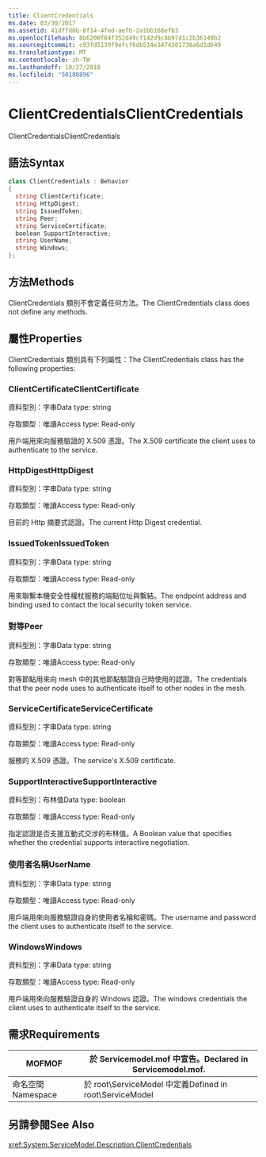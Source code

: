 ```yaml
---
title: ClientCredentials
ms.date: 03/30/2017
ms.assetid: 41dffd6b-8f14-4fed-aefb-2a1bb168efb3
ms.openlocfilehash: 8b6200f84f352d49cf142d9c8b97d1c2b36149b2
ms.sourcegitcommit: c93fd5139f9efcf6db514e3474301738a6d1d649
ms.translationtype: MT
ms.contentlocale: zh-TW
ms.lasthandoff: 10/27/2018
ms.locfileid: "50180896"
---
```

# <a name="clientcredentials"></a><span data-ttu-id="28566-102">ClientCredentials</span><span class="sxs-lookup"><span data-stu-id="28566-102">ClientCredentials</span></span>
<span data-ttu-id="28566-103">ClientCredentials</span><span class="sxs-lookup"><span data-stu-id="28566-103">ClientCredentials</span></span>  
  
## <a name="syntax"></a><span data-ttu-id="28566-104">語法</span><span class="sxs-lookup"><span data-stu-id="28566-104">Syntax</span></span>  
  
```csharp
class ClientCredentials : Behavior  
{  
  string ClientCertificate;  
  string HttpDigest;  
  string IssuedToken;  
  string Peer;  
  string ServiceCertificate;  
  boolean SupportInteractive;  
  string UserName;  
  string Windows;  
};  
```  
  
## <a name="methods"></a><span data-ttu-id="28566-105">方法</span><span class="sxs-lookup"><span data-stu-id="28566-105">Methods</span></span>  
 <span data-ttu-id="28566-106">ClientCredentials 類別不會定義任何方法。</span><span class="sxs-lookup"><span data-stu-id="28566-106">The ClientCredentials class does not define any methods.</span></span>  
  
## <a name="properties"></a><span data-ttu-id="28566-107">屬性</span><span class="sxs-lookup"><span data-stu-id="28566-107">Properties</span></span>  
 <span data-ttu-id="28566-108">ClientCredentials 類別具有下列屬性：</span><span class="sxs-lookup"><span data-stu-id="28566-108">The ClientCredentials class has the following properties:</span></span>  
  
### <a name="clientcertificate"></a><span data-ttu-id="28566-109">ClientCertificate</span><span class="sxs-lookup"><span data-stu-id="28566-109">ClientCertificate</span></span>  
 <span data-ttu-id="28566-110">資料型別：字串</span><span class="sxs-lookup"><span data-stu-id="28566-110">Data type: string</span></span>  
  
 <span data-ttu-id="28566-111">存取類型：唯讀</span><span class="sxs-lookup"><span data-stu-id="28566-111">Access type: Read-only</span></span>  
  
 <span data-ttu-id="28566-112">用戶端用來向服務驗證的 X.509 憑證。</span><span class="sxs-lookup"><span data-stu-id="28566-112">The X.509 certificate the client uses to authenticate to the service.</span></span>  
  
### <a name="httpdigest"></a><span data-ttu-id="28566-113">HttpDigest</span><span class="sxs-lookup"><span data-stu-id="28566-113">HttpDigest</span></span>  
 <span data-ttu-id="28566-114">資料型別：字串</span><span class="sxs-lookup"><span data-stu-id="28566-114">Data type: string</span></span>  
  
 <span data-ttu-id="28566-115">存取類型：唯讀</span><span class="sxs-lookup"><span data-stu-id="28566-115">Access type: Read-only</span></span>  
  
 <span data-ttu-id="28566-116">目前的 Http 摘要式認證。</span><span class="sxs-lookup"><span data-stu-id="28566-116">The current Http Digest credential.</span></span>  
  
### <a name="issuedtoken"></a><span data-ttu-id="28566-117">IssuedToken</span><span class="sxs-lookup"><span data-stu-id="28566-117">IssuedToken</span></span>  
 <span data-ttu-id="28566-118">資料型別：字串</span><span class="sxs-lookup"><span data-stu-id="28566-118">Data type: string</span></span>  
  
 <span data-ttu-id="28566-119">存取類型：唯讀</span><span class="sxs-lookup"><span data-stu-id="28566-119">Access type: Read-only</span></span>  
  
 <span data-ttu-id="28566-120">用來聯繫本機安全性權杖服務的端點位址與繫結。</span><span class="sxs-lookup"><span data-stu-id="28566-120">The endpoint address and binding used to contact the local security token service.</span></span>  
  
### <a name="peer"></a><span data-ttu-id="28566-121">對等</span><span class="sxs-lookup"><span data-stu-id="28566-121">Peer</span></span>  
 <span data-ttu-id="28566-122">資料型別：字串</span><span class="sxs-lookup"><span data-stu-id="28566-122">Data type: string</span></span>  
  
 <span data-ttu-id="28566-123">存取類型：唯讀</span><span class="sxs-lookup"><span data-stu-id="28566-123">Access type: Read-only</span></span>  
  
 <span data-ttu-id="28566-124">對等節點用來向 mesh 中的其他節點驗證自己時使用的認證。</span><span class="sxs-lookup"><span data-stu-id="28566-124">The credentials that the peer node uses to authenticate itself to other nodes in the mesh.</span></span>  
  
### <a name="servicecertificate"></a><span data-ttu-id="28566-125">ServiceCertificate</span><span class="sxs-lookup"><span data-stu-id="28566-125">ServiceCertificate</span></span>  
 <span data-ttu-id="28566-126">資料型別：字串</span><span class="sxs-lookup"><span data-stu-id="28566-126">Data type: string</span></span>  
  
 <span data-ttu-id="28566-127">存取類型：唯讀</span><span class="sxs-lookup"><span data-stu-id="28566-127">Access type: Read-only</span></span>  
  
 <span data-ttu-id="28566-128">服務的 X.509 憑證。</span><span class="sxs-lookup"><span data-stu-id="28566-128">The service's X.509 certificate.</span></span>  
  
### <a name="supportinteractive"></a><span data-ttu-id="28566-129">SupportInteractive</span><span class="sxs-lookup"><span data-stu-id="28566-129">SupportInteractive</span></span>  
 <span data-ttu-id="28566-130">資料型別：布林值</span><span class="sxs-lookup"><span data-stu-id="28566-130">Data type: boolean</span></span>  
  
 <span data-ttu-id="28566-131">存取類型：唯讀</span><span class="sxs-lookup"><span data-stu-id="28566-131">Access type: Read-only</span></span>  
  
 <span data-ttu-id="28566-132">指定認證是否支援互動式交涉的布林值。</span><span class="sxs-lookup"><span data-stu-id="28566-132">A Boolean value that specifies whether the credential supports interactive negotiation.</span></span>  
  
### <a name="username"></a><span data-ttu-id="28566-133">使用者名稱</span><span class="sxs-lookup"><span data-stu-id="28566-133">UserName</span></span>  
 <span data-ttu-id="28566-134">資料型別：字串</span><span class="sxs-lookup"><span data-stu-id="28566-134">Data type: string</span></span>  
  
 <span data-ttu-id="28566-135">存取類型：唯讀</span><span class="sxs-lookup"><span data-stu-id="28566-135">Access type: Read-only</span></span>  
  
 <span data-ttu-id="28566-136">用戶端用來向服務驗證自身的使用者名稱和密碼。</span><span class="sxs-lookup"><span data-stu-id="28566-136">The username and password the client uses to authenticate itself to the service.</span></span>  
  
### <a name="windows"></a><span data-ttu-id="28566-137">Windows</span><span class="sxs-lookup"><span data-stu-id="28566-137">Windows</span></span>  
 <span data-ttu-id="28566-138">資料型別：字串</span><span class="sxs-lookup"><span data-stu-id="28566-138">Data type: string</span></span>  
  
 <span data-ttu-id="28566-139">存取類型：唯讀</span><span class="sxs-lookup"><span data-stu-id="28566-139">Access type: Read-only</span></span>  
  
 <span data-ttu-id="28566-140">用戶端用來向服務驗證自身的 Windows 認證。</span><span class="sxs-lookup"><span data-stu-id="28566-140">The windows credentials the client uses to authenticate itself to the service.</span></span>  
  
## <a name="requirements"></a><span data-ttu-id="28566-141">需求</span><span class="sxs-lookup"><span data-stu-id="28566-141">Requirements</span></span>  
  
|<span data-ttu-id="28566-142">MOF</span><span class="sxs-lookup"><span data-stu-id="28566-142">MOF</span></span>|<span data-ttu-id="28566-143">於 Servicemodel.mof 中宣告。</span><span class="sxs-lookup"><span data-stu-id="28566-143">Declared in Servicemodel.mof.</span></span>|  
|---------|-----------------------------------|  
|<span data-ttu-id="28566-144">命名空間</span><span class="sxs-lookup"><span data-stu-id="28566-144">Namespace</span></span>|<span data-ttu-id="28566-145">於 root\ServiceModel 中定義</span><span class="sxs-lookup"><span data-stu-id="28566-145">Defined in root\ServiceModel</span></span>|  
  
## <a name="see-also"></a><span data-ttu-id="28566-146">另請參閱</span><span class="sxs-lookup"><span data-stu-id="28566-146">See Also</span></span>  
 <xref:System.ServiceModel.Description.ClientCredentials>
